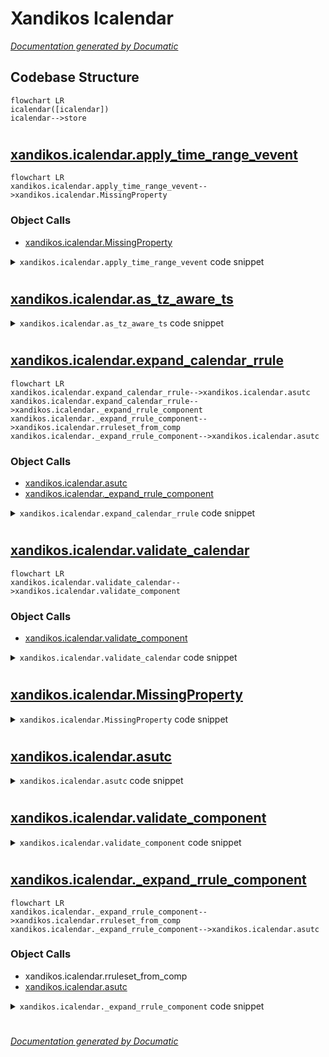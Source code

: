 # Xandikos Icalendar

[_Documentation generated by Documatic_](https://www.documatic.com)

<!---Documatic-section-Codebase Structure-start--->
## Codebase Structure

<!---Documatic-block-system_architecture-start--->
```mermaid
flowchart LR
icalendar([icalendar])
icalendar-->store
```
<!---Documatic-block-system_architecture-end--->

# #
<!---Documatic-section-Codebase Structure-end--->

<!---Documatic-section-xandikos.icalendar.apply_time_range_vevent-start--->
## [xandikos.icalendar.apply_time_range_vevent](5-xandikos_icalendar.md#xandikos.icalendar.apply_time_range_vevent)

<!---Documatic-section-apply_time_range_vevent-start--->
```mermaid
flowchart LR
xandikos.icalendar.apply_time_range_vevent-->xandikos.icalendar.MissingProperty
```

### Object Calls

* [xandikos.icalendar.MissingProperty](5-xandikos_icalendar.md#xandikos.icalendar.MissingProperty)

<!---Documatic-block-xandikos.icalendar.apply_time_range_vevent-start--->
<details>
	<summary><code>xandikos.icalendar.apply_time_range_vevent</code> code snippet</summary>

```python
def apply_time_range_vevent(start, end, comp, tzify):
    dtstart = comp.get('DTSTART')
    if not dtstart:
        raise MissingProperty('DTSTART')
    if not end > tzify(dtstart.dt):
        return False
    dtend = comp.get('DTEND')
    if dtend:
        if tzify(dtend.dt) < tzify(dtstart.dt):
            logging.debug('Invalid DTEND < DTSTART')
        return start < tzify(dtend.dt)
    duration = comp.get('DURATION')
    if duration:
        return start < tzify(dtstart.dt) + duration.dt
    if getattr(dtstart.dt, 'time', None) is not None:
        return start <= tzify(dtstart.dt)
    else:
        return start < tzify(dtstart.dt) + datetime.timedelta(1)
```
</details>
<!---Documatic-block-xandikos.icalendar.apply_time_range_vevent-end--->
<!---Documatic-section-apply_time_range_vevent-end--->

# #
<!---Documatic-section-xandikos.icalendar.apply_time_range_vevent-end--->

<!---Documatic-section-xandikos.icalendar.as_tz_aware_ts-start--->
## [xandikos.icalendar.as_tz_aware_ts](5-xandikos_icalendar.md#xandikos.icalendar.as_tz_aware_ts)

<!---Documatic-section-as_tz_aware_ts-start--->
<!---Documatic-block-xandikos.icalendar.as_tz_aware_ts-start--->
<details>
	<summary><code>xandikos.icalendar.as_tz_aware_ts</code> code snippet</summary>

```python
def as_tz_aware_ts(dt, default_timezone):
    if not getattr(dt, 'time', None):
        dt = datetime.datetime.combine(dt, datetime.time())
    if dt.tzinfo is None:
        dt = dt.replace(tzinfo=default_timezone)
    assert dt.tzinfo
    return dt
```
</details>
<!---Documatic-block-xandikos.icalendar.as_tz_aware_ts-end--->
<!---Documatic-section-as_tz_aware_ts-end--->

# #
<!---Documatic-section-xandikos.icalendar.as_tz_aware_ts-end--->

<!---Documatic-section-xandikos.icalendar.expand_calendar_rrule-start--->
## [xandikos.icalendar.expand_calendar_rrule](5-xandikos_icalendar.md#xandikos.icalendar.expand_calendar_rrule)

<!---Documatic-section-expand_calendar_rrule-start--->
```mermaid
flowchart LR
xandikos.icalendar.expand_calendar_rrule-->xandikos.icalendar.asutc
xandikos.icalendar.expand_calendar_rrule-->xandikos.icalendar._expand_rrule_component
xandikos.icalendar._expand_rrule_component-->xandikos.icalendar.rruleset_from_comp
xandikos.icalendar._expand_rrule_component-->xandikos.icalendar.asutc
```

### Object Calls

* [xandikos.icalendar.asutc](5-xandikos_icalendar.md#xandikos.icalendar.asutc)
* [xandikos.icalendar._expand_rrule_component](5-xandikos_icalendar.md#xandikos.icalendar._expand_rrule_component)

<!---Documatic-block-xandikos.icalendar.expand_calendar_rrule-start--->
<details>
	<summary><code>xandikos.icalendar.expand_calendar_rrule</code> code snippet</summary>

```python
def expand_calendar_rrule(incal, start, end):
    outcal = Calendar()
    if incal.name != 'VCALENDAR':
        raise AssertionError('called on file with root component %s' % incal.name)
    for field in incal:
        outcal[field] = incal[field]
    known = {}
    for insub in incal.subcomponents:
        if 'RECURRENCE-ID' in insub:
            ts = insub['RECURRENCE-ID'].dt
            utcts = asutc(ts)
            known[utcts] = insub
    for insub in incal.subcomponents:
        if insub.name == 'VTIMEZONE':
            continue
        if 'RECURRENCE-ID' in insub:
            continue
        if 'RRULE' in insub:
            for outsub in _expand_rrule_component(insub, start, end, known):
                outcal.add_component(outsub)
        else:
            outcal.add_component(insub)
    return outcal
```
</details>
<!---Documatic-block-xandikos.icalendar.expand_calendar_rrule-end--->
<!---Documatic-section-expand_calendar_rrule-end--->

# #
<!---Documatic-section-xandikos.icalendar.expand_calendar_rrule-end--->

<!---Documatic-section-xandikos.icalendar.validate_calendar-start--->
## [xandikos.icalendar.validate_calendar](5-xandikos_icalendar.md#xandikos.icalendar.validate_calendar)

<!---Documatic-section-validate_calendar-start--->
```mermaid
flowchart LR
xandikos.icalendar.validate_calendar-->xandikos.icalendar.validate_component
```

### Object Calls

* [xandikos.icalendar.validate_component](5-xandikos_icalendar.md#xandikos.icalendar.validate_component)

<!---Documatic-block-xandikos.icalendar.validate_calendar-start--->
<details>
	<summary><code>xandikos.icalendar.validate_calendar</code> code snippet</summary>

```python
def validate_calendar(cal, strict=False):
    for error in validate_component(cal, strict=strict):
        yield error
```
</details>
<!---Documatic-block-xandikos.icalendar.validate_calendar-end--->
<!---Documatic-section-validate_calendar-end--->

# #
<!---Documatic-section-xandikos.icalendar.validate_calendar-end--->

<!---Documatic-section-xandikos.icalendar.MissingProperty-start--->
## [xandikos.icalendar.MissingProperty](5-xandikos_icalendar.md#xandikos.icalendar.MissingProperty)

<!---Documatic-section-MissingProperty-start--->
<!---Documatic-block-xandikos.icalendar.MissingProperty-start--->
<details>
	<summary><code>xandikos.icalendar.MissingProperty</code> code snippet</summary>

```python
class MissingProperty(Exception):

    def __init__(self, property_name):
        super(MissingProperty, self).__init__('Property %r missing' % property_name)
        self.property_name = property_name
```
</details>
<!---Documatic-block-xandikos.icalendar.MissingProperty-end--->
<!---Documatic-section-MissingProperty-end--->

# #
<!---Documatic-section-xandikos.icalendar.MissingProperty-end--->

<!---Documatic-section-xandikos.icalendar.asutc-start--->
## [xandikos.icalendar.asutc](5-xandikos_icalendar.md#xandikos.icalendar.asutc)

<!---Documatic-section-asutc-start--->
<!---Documatic-block-xandikos.icalendar.asutc-start--->
<details>
	<summary><code>xandikos.icalendar.asutc</code> code snippet</summary>

```python
def asutc(dt):
    return dt.astimezone(pytz.utc).replace(tzinfo=None)
```
</details>
<!---Documatic-block-xandikos.icalendar.asutc-end--->
<!---Documatic-section-asutc-end--->

# #
<!---Documatic-section-xandikos.icalendar.asutc-end--->

<!---Documatic-section-xandikos.icalendar.validate_component-start--->
## [xandikos.icalendar.validate_component](5-xandikos_icalendar.md#xandikos.icalendar.validate_component)

<!---Documatic-section-validate_component-start--->
<!---Documatic-block-xandikos.icalendar.validate_component-start--->
<details>
	<summary><code>xandikos.icalendar.validate_component</code> code snippet</summary>

```python
def validate_component(comp, strict=False):
    for (name, value) in comp.items():
        if isinstance(value, vText):
            for c in _INVALID_CONTROL_CHARACTERS:
                if c in value:
                    yield ('Invalid character %s in field %s' % (c.encode('unicode_escape'), name))
    if strict:
        for required in comp.required:
            try:
                comp[required]
            except KeyError:
                yield ('Missing required field %s' % required)
    for subcomp in comp.subcomponents:
        for error in validate_component(subcomp, strict=strict):
            yield error
```
</details>
<!---Documatic-block-xandikos.icalendar.validate_component-end--->
<!---Documatic-section-validate_component-end--->

# #
<!---Documatic-section-xandikos.icalendar.validate_component-end--->

<!---Documatic-section-xandikos.icalendar._expand_rrule_component-start--->
## [xandikos.icalendar._expand_rrule_component](5-xandikos_icalendar.md#xandikos.icalendar._expand_rrule_component)

<!---Documatic-section-_expand_rrule_component-start--->
```mermaid
flowchart LR
xandikos.icalendar._expand_rrule_component-->xandikos.icalendar.rruleset_from_comp
xandikos.icalendar._expand_rrule_component-->xandikos.icalendar.asutc
```

### Object Calls

* xandikos.icalendar.rruleset_from_comp
* [xandikos.icalendar.asutc](5-xandikos_icalendar.md#xandikos.icalendar.asutc)

<!---Documatic-block-xandikos.icalendar._expand_rrule_component-start--->
<details>
	<summary><code>xandikos.icalendar._expand_rrule_component</code> code snippet</summary>

```python
def _expand_rrule_component(incomp, start, end, existing):
    rs = rruleset_from_comp(incomp)
    for field in ['RRULE', 'EXRULE', 'UNTIL', 'RDATE', 'EXDATE']:
        if field in incomp:
            del incomp[field]
    for ts in rs.between(start, end):
        utcts = asutc(ts)
        try:
            outcomp = existing.pop(utcts)
            outcomp['DTSTART'] = vDatetime(asutc(outcomp['DTSTART'].dt))
        except KeyError:
            outcomp = incomp.copy()
            outcomp['DTSTART'] = vDatetime(utcts)
        outcomp['RECURRENCE-ID'] = vDatetime(utcts)
        yield outcomp
```
</details>
<!---Documatic-block-xandikos.icalendar._expand_rrule_component-end--->
<!---Documatic-section-_expand_rrule_component-end--->

# #
<!---Documatic-section-xandikos.icalendar._expand_rrule_component-end--->

[_Documentation generated by Documatic_](https://www.documatic.com)